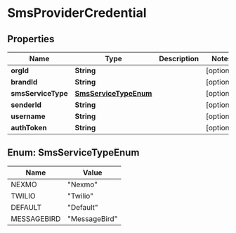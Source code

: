 
# SmsProviderCredential

## Properties
Name | Type | Description | Notes
------------ | ------------- | ------------- | -------------
**orgId** | **String** |  |  [optional]
**brandId** | **String** |  |  [optional]
**smsServiceType** | [**SmsServiceTypeEnum**](#SmsServiceTypeEnum) |  |  [optional]
**senderId** | **String** |  |  [optional]
**username** | **String** |  |  [optional]
**authToken** | **String** |  |  [optional]


<a name="SmsServiceTypeEnum"></a>
## Enum: SmsServiceTypeEnum
Name | Value
---- | -----
NEXMO | &quot;Nexmo&quot;
TWILIO | &quot;Twilio&quot;
DEFAULT | &quot;Default&quot;
MESSAGEBIRD | &quot;MessageBird&quot;



